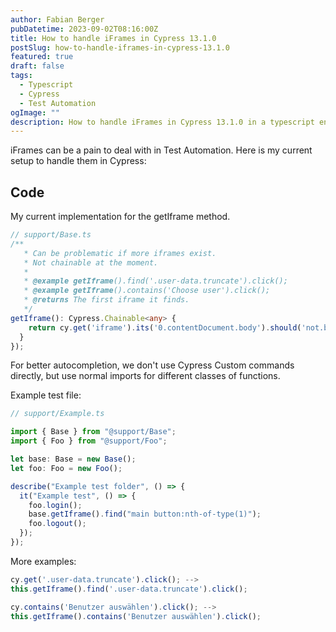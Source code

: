```yaml
---
author: Fabian Berger
pubDatetime: 2023-09-02T08:16:00Z
title: How to handle iFrames in Cypress 13.1.0
postSlug: how-to-handle-iframes-in-cypress-13.1.0
featured: true
draft: false
tags:
  - Typescript
  - Cypress
  - Test Automation
ogImage: ""
description: How to handle iFrames in Cypress 13.1.0 in a typescript environment
---
```


iFrames can be a pain to deal with in Test Automation.
Here is my current setup to handle them in Cypress:

## Code

My current implementation for the getIframe method.

```ts
// support/Base.ts
/**
   * Can be problematic if more iframes exist.
   * Not chainable at the moment.
   *
   * @example getIframe().find('.user-data.truncate').click();
   * @example getIframe().contains('Choose user').click();
   * @returns The first iframe it finds.
   */
getIframe(): Cypress.Chainable<any> {
    return cy.get('iframe').its('0.contentDocument.body').should('not.be.empty').then(cy.wrap);
  }
});
```

For better autocompletion, we don't use Cypress Custom commands directly, but use normal imports for different classes of functions.

Example test file:

```ts
// support/Example.ts

import { Base } from "@support/Base";
import { Foo } from "@support/Foo";

let base: Base = new Base();
let foo: Foo = new Foo();

describe("Example test folder", () => {
  it("Example test", () => {
    foo.login();
    base.getIframe().find("main button:nth-of-type(1)");
    foo.logout();
  });
});
```

More examples:

```ts
cy.get('.user-data.truncate').click(); -->
this.getIframe().find('.user-data.truncate').click();

cy.contains('Benutzer auswählen').click(); -->
this.getIframe().contains('Benutzer auswählen').click();
```
